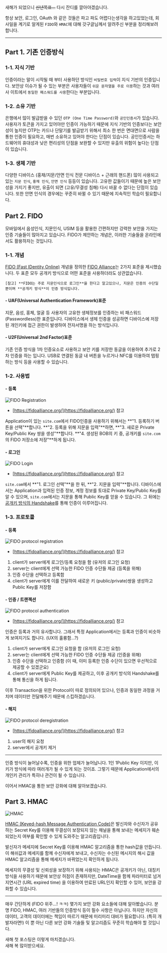 새해가 되었으니 ~~신년목표...~~ 다시 잔디를 깔아야겠습니다.  
  
항상 보안, 로그인, OAuth 와 같은 것들은 파고 파도 어렵다는생각을 하고있었는데,
회사일을 계기로 알게된 `FIDO`와 `HMAC`에 대해 갓구글님께서 알려주신 부분을 정리해보려 합니다.

---

## Part 1. 기존 인증방식

### 1-1. 지식 기반

인증이라는 말이 시작될 때 부터 사용하던 방식인 `비밀번호 입력`이 지식 기반의 인증입니다.
보안상 이슈가 될 수 있는 부분은 사용자들이 `쉬운 문자열을 주로 이용`하는 것과 여러 사
이트에서 `동일한 패스워드를 사용`한다는 부분입니다.

### 1-2. 소유 기반

은행에서 많이 발급받을 수 있던 `OTP (One Time Password)`와 `공인인증서`가 있습니다.
사용자가 토큰을 가지고 있어야만 인증이 가능하기 때문에 지식 기반의 인증보다는 보안성이 높지만
OTP는 카드나 단말기를 발급받기 위해서 최소 한 번은 면대면으로 사람을 통한 인증이 필요하고,
매번 소유하고 있어야 한다는 단점이 있습니다. 공인인증서는 하드웨어의 휴대성과 낮은 편리성의 단점을
보완할 수 있지만 유출의 위험이 높다는 단점이 있습니다.

### 1-3. 생체 기반

다양한 디바이스 (홍채/지문/안면 인식 전문 디바이스 + 근래의 핸드폰) 많이 사용되고 있는
`지문 인식`, `홍채 인식`, `안면 인식` 등등이 있습니다.
고유한 값들이기 때문에 높은 보안성을 가지기 좋지만, 유출이 되면 (고유/무결성 침해)
다시 바꿀 수 없다는 단점이 있습니다. 또한 안면 인식의 경우에는 꾸준히
바뀔 수 있기 때문에 지속적인 학습이 필요합니다.

## Part 2. FIDO

모바일에서 음성인식, 지문인식, USIM 등을 활용한 간편하지만 강력한 보안을 가지는 인증 기술들이 많아지고 있습니다.
FIDO가 제안하는 개념은, 이러한 기술들을 온라인에서도 활용하자는 것입니다.

### 1-1. 개념

[FIDO (Fast IDentity Online)](https://ko.wikipedia.org/wiki/FIDO) 개념을 정의한 [FIDO Alliance](https://ko.wikipedia.org/wiki/FIDO_%EC%96%BC%EB%9D%BC%EC%9D%B4%EC%96%B8%EC%8A%A4)는 
2가지 표준을 제시했습니다. 두 표준 모두 공개키 방식으로 어떤 표준을 사용하더라도 상관없습니다.

`[참고] **FIDO는 주로 지문인식으로 로그인**을 한다고 알고있으나, 지문은 인증의 수단일 뿐이며 **공개키 방식**이 인증 방식입니다.`

#### - UAF(Universal Authentication Framework)표준

지문, 음성, 홍체, 얼굴 등 사용자의 고유한 생체정보를 인증하는 비 패스워드(Passwordless)한 표준입니다.
디바이스에서 생체 인증을 성공하면 디바이스에 저장된 개인키에 접근 권한이 발생하여 전자서명을 하는 방식입니다.

#### - U2F(Universal 2nd Factor)표준

기존 인증 방식을 1차 인증요소로 사용하고 보안 키를 저장한 동글을 이용하여 추가로 2차 인증을 하는 입니다.
USB로 연결된 동글 내 버튼을 누르거나 NFC를 이용하여 탭핑하는 방식 등을 사용할 수 있습니다.

### 1-2. 사용법

#### - 등록

![FIDO Registration](https://jicjjang.github.io/static/image/etc/scale-up-for-security/fido_registration.png)
* [https://fidoalliance.org/](https://fidoalliance.org/) 참고

Application이 있는 `site.com`에서 FIDO인증을 사용하기 위해서는 **"1. 등록하기 버튼을 선택"**합니다.
**"2. 등록을 위해 지문을 입력"**하면, **"3. 새로운 Private Key/Public Key 쌍을 생성"**합니다.
**"4. 생성된 BOB의 키 중, 공개키를 `site.com`의 FIDO 저장소에 저장"**하게 됩니다.

#### - 로그인

![FIDO Login](https://jicjjang.github.io/static/image/etc/scale-up-for-security/fido_login.png)
* [https://fidoalliance.org/](https://fidoalliance.org/) 참고

`site.com`에서 **"1. 로그인 선택"**을 한 뒤, **"2. 지문을 입력"**합니다. 디바이스에서는 Application과 입력된 인증 정보, 계정 정보를 토대로
Private Key/Public Key를 알 수 있으며, `site.com`에서는 지문을 통해 Public Key를 얻을 수 있습니다.
그 뒤에는 [공개키 방식의 Handshake](https://brunch.co.kr/@artiveloper/24)를 통해 인증이 이루어집니다.


### 1-3. 프로토콜

#### - 등록

![FIDO protocol registration](https://jicjjang.github.io/static/image/etc/scale-up-for-security/fido_protocol_registration.png)
* [https://fidoalliance.org/](https://fidoalliance.org/) 참고

1. client가 server에게 로그인/등록 요청을 함 (유저의 로그인 요청)
2. server는 client에게 선택 가능한 FIDO 인증 수단들 제공 (등록을 위해)
3. 인증 수단을 선택하고 등록함
4. client가 server에게 이를 전달하여 새로운 키 (public/private)쌍을 생성하고 Public Key를 저장함

#### - 인증 / 트랜젝션

![FIDO protocol authentication](https://jicjjang.github.io/static/image/etc/scale-up-for-security/fido_protocol_authentication.png)
* [https://fidoalliance.org/](https://fidoalliance.org/) 참고

인증은 등록과 거의 유사합니다. 그래서 특정 Application에서는 등록과 인증이 비슷하게 보여지기도 합니다. (UX의 훌륭함...?)

1. client가 server에게 로그인 요청을 함 (유저의 로그인 요청)
2. server는 client에게 선택 가능한 FIDO 인증 수단들 제공 (인증을 위해)
3. 인증 수단을 선택하고 인증함 (이 때, 이미 등록한 인증 수단이 있으면 우선적으로 제공할 수 있겠군요)
4. client가 server에게 Public Key를 제공하고, 이후 공개키 방식의 Handshake를 통해 통신을 하게 됩니다.

이후 Transaction을 위한 Protocol이 따로 정의되어 있으나, 인증과 동일한 과정을 거치며 데이터만 전달해주기 때문에 스킵하겠습니다.

#### - 해지

![FIDO protocol deregistration](https://jicjjang.github.io/static/image/etc/scale-up-for-security/fido_protocol_deregistration.png)
* [https://fidoalliance.org/](https://fidoalliance.org/) 참고

1. user의 해지 요청
2. server에서 공개키 제거

---

인증 방식이 늘어날수록, 인증을 위한 업체가 늘어납니다. 1인 1Public Key 이지만, 이 키가 방식에 따라 여러개가 될 수 있게 되는 것이죠.
그렇기 때문에 Application에서의 개인키 관리가 특히나 관건이 될 수 있습니다.  
  
이어서 HMAC을 통한 보안 강화에 대해 알아보겠습니다.

## Part 3. HMAC

![HMAC](https://jicjjang.github.io/static/image/etc/scale-up-for-security/hmac.jpg)

[HMAC (Keyed-hash Message Authentication Code)](https://en.wikipedia.org/wiki/HMAC)은
발신자와 수신자가 공유하는 Secret Key를 이용해 무결성이 보장되지 않는 채널을 통해 보내는 메세지가 훼손되었는지 여부를 확인할 수 있게 도와주는 알고리즘입니다.

발신자가 메세지에 Secret Key를 이용해 HMAC 알고리즘을 통한 hash값을 만듭니다. 이 해쉬값과 메세지를 함께 수신자에게 보내고,
수신자는 수신된 메시지의 해시 값을 HMAC 알고리즘을 통해 메세지가 바뀌었는지 확인하게 됩니다.

메세지의 무결성 및 신뢰성을 보장하기 위해 사용되는 HMAC은 공개키가 아닌, 대칭키 방식을 사용하기 때문에 보안상 허점이 존재하지만,
DateTime을 함께 파라미터로 넘겨 지연시간 (URL expired time) 을 이용하여 만료된 URL인지 확인할 수 있어, 보안을 강화할 수 있습니다.

---

매우 간단하게 (FIDO 위주...! ㅋㅋ) 몇가지 보안 강화 요소들에 대해 알아봤습니다.
분명 FIDO, HMAC, 여러 기반들의 인증방식 등이 필수 사항은 아닙니다. 하지만 자신의 데이터, 고객의 데이터에는 책임이 따르기 때문에
미리미리 대비가 필요합니다. (특히 개발자라면!) 이 뿐 아닌 다른 보안 강화 기술들 및 알고리즘도 꾸준히 학습해야 할 것입니다.

새해 첫 포스팅은 이렇게 마치겠습니다.  
새해 복 많이받으세요.

